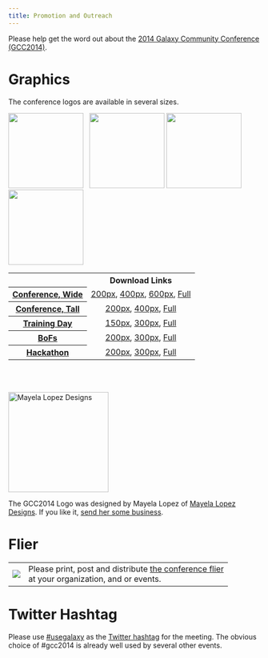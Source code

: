 ```yaml
---
title: Promotion and Outreach
---
```

<slot name="/events/gcc2014/header" />

<slot name="/events/gcc2014/linkbox" />



Please help get the word out about the [2014 Galaxy Community Conference (GCC2014)](/events/gcc2014/).

# Graphics

The conference logos are available in several sizes.

<div class='left center'><img src="/images/logos/GCC2014LogoTall200.png" alt="" height="150" /> &nbsp; <img src="/images/logos/GCC2014TDLogo300.png" alt="" height="150" />
<img src="/images/logos/GCC2014BoFLogo200.png" alt="" height="150" />
<img src="/images/logos/GCC2014HackLogo200.png" alt="" height="150" />
</div>

<table>
  <tr>
    <td style=" border: none;"> </td>
    <th> Download Links </th>
  </tr>
  <tr>
    <th> <a href='/events/gcc2014/program/'>Conference, Wide</a> </th>
    <td style=" text-align: center;"> <a href='/images/logos/GCC2014LogoWide200.png'>200px</a>, <a href='/images/logos/GCC2014LogoWide400.png'>400px</a>, <a href='/images/logos/GCC2014LogoWide600.png'>600px</a>, <a href='/images/logos/GCC2014LogoWideBig.png'>Full</a> </td>
  </tr>
  <tr>
    <th> <a href='/events/gcc2014/program/'>Conference, Tall</a> </th>
    <td style=" text-align: center;"> <a href='/images/logos/GCC2014LogoTall200.png'>200px</a>, <a href='/images/logos/GCC2014LogoTall400.png'>400px</a>, <a href='/images/logos/GCC2014LogoWideBig.png'>Full</a> </td>
  </tr>
  <tr>
    <th> <a href='/events/gcc2014/training-day/'>Training Day</a> </th>
    <td style=" text-align: center;"> <a href='/images/logos/GCC2014TDLogo150.png'>150px</a>, <a href='/images/logos/GCC2014TDLogo300.png'>300px</a>, <a href='/images/logos/GCC2014TDLogoBig.png'>Full</a> </td>
  </tr>
  <tr>
    <th> <a href='/events/gcc2014/bofs/'>BoFs</a> </th>
    <td style=" text-align: center;"> <a href='/images/logos/GCC2014BoFLogo200.png'>200px</a>, <a href='/images/logos/GCC2014BoFLogo300.png'>300px</a>, <a href='/images/logos/GCC2014BoFLogoBig.png'>Full</a> </td>
  </tr>
  <tr>
    <th> <a href='/events/gcc2014/hackathon/'>Hackathon</a> </th>
    <td style=" text-align: center;"> <a href='/images/logos/GCC2014HackLogo200.png'>200px</a>, <a href='/images/logos/GCC2014HackLogo300.png'>300px</a>, <a href='/images/logos/GCC2014HackLogoBig.png'>Full</a> </td>
  </tr>
</table>


<br /><br />
<div class='right'><a href='http://www.mayelalopez.com/'><img src="/events/gcc2014/promotion/MayelaLopezDesignsLogo.png" alt="Mayela Lopez Designs" width="200" /></a></div>

The GCC2014 Logo was designed by Mayela Lopez of [Mayela Lopez Designs](http://www.mayelalopez.com/).  If you like it, [send her some business](http://www.mayelalopez.com/#!contact).

# Flier

<table>
  <tr>
    <td style=" border: none;"> <a href='https://depot.galaxyproject.org/hub/attachments/events/gcc2014/promotion/GCC2014Flier.pdf'><img src="/images/galaxy-logos/GCC2014FlierThumb.png" /></a> </td>
    <td style=" border: none;"> Please print, post and distribute <a href='https://depot.galaxyproject.org/hub/attachments/events/gcc2014/promotion/GCC2014Flier.pdf'>the conference flier</a><br />at your organization, and or events.  </td>
  </tr>
</table>


# Twitter Hashtag

Please use [#usegalaxy](http://twitter.com/#!/search/%23usegalaxy) as the [Twitter hashtag](/galaxy-on-twitter/) for the meeting. The obvious choice of #gcc2014 is already well used by several other events.
